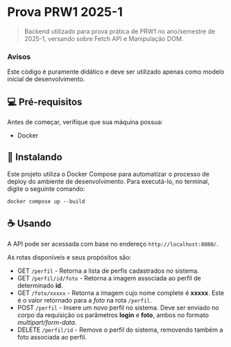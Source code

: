 # Prova PRW1 2025-1

> Backend utilizado para prova prática de PRW1 no ano/semestre de 2025-1, versando sobre Fetch API e Manipulação DOM.

### Avisos

Este código é puramente didático e deve ser utilizado apenas como modelo inicial de desenvolvimento.

## 💻 Pré-requisitos

Antes de começar, verifique que sua máquina possua:

- Docker

## 🚀 Instalando

Este projeto utiliza o Docker Compose para automatizar o processo de deploy do ambiente de desenvolvimento. Para executá-lo, no terminal, digite o seguinte comando:

```
docker compose up --build
```

## ☕ Usando

A API pode ser acessada com base no endereço `http://localhost:8080/`.

As rotas disponíveis e seus propósitos são:

- GET `/perfil` - Retorna a lista de perfis cadastrados no sistema.
- GET `/perfil/id/foto` - Retorna a imagem associada ao perfil de determinado **id**.
- GET `/foto/xxxxx` - Retorna a imagem cujo nome complete é **xxxxx**. Este é o valor retornado para a *foto* na rota `/perfil`.
- POST `/perfil` - Insere um novo perfil no sistema. Deve ser enviado no corpo da requisição os parâmetros **login** e **foto**, ambos no formato *multipart/form-data*.
- DELETE `/perfil/id` - Remove o perfil do sistema, removendo também a foto associada ao perfil.

